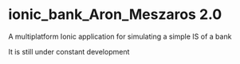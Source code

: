 # ionic_bank_Aron_Meszaros 2.0

A multiplatform Ionic application for simulating a simple IS of a bank

It is still under constant development
